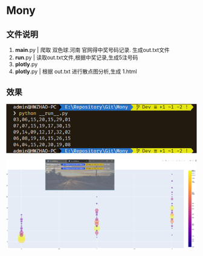 # Mony

## 文件说明
1. __main__.py   | 爬取 双色球.河南 官网得中奖号码记录. 生成out.txt文件
2. __run__.py    | 读取out.txt文件,根据中奖记录,生成5注号码
3. __plotly__.py
4. __plotly__.py | 根据 out.txt 进行散点图分析,生成 1.html

## 效果
![执行run][img1]

![生成散点图][img2]




<!-- Link labels: -->

[img1]:./rc/img1.png
[img2]:./rc/img2.png